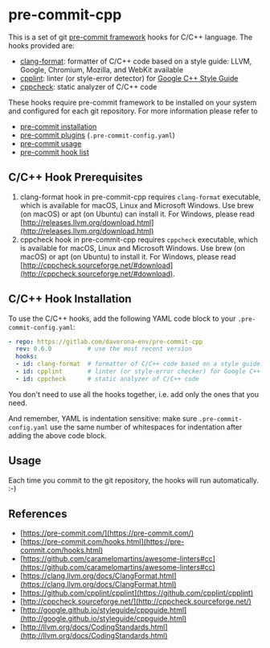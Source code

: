 # pre-commit-cpp

This is a set of git [pre-commit framework](https://pre-commit.com/) hooks for
C/C++ language. The hooks provided are:

* [clang-format](https://clang.llvm.org): formatter of C/C++ code based on a
style guide: LLVM, Google, Chromium, Mozilla, and WebKit available
* [cpplint](https://github.com/cpplint/cpplint): linter
(or style-error detector) for
[Google C++ Style Guide](http://google.github.io/styleguide/cppguide.html)
* [cppcheck](http://cppcheck.sourceforge.net/): static analyzer of C/C++ code

These hooks require pre-commit framework to be installed on your system
and configured for each git repository. For more information please refer to

* [pre-commit installation](https://pre-commit.com/#install)
* [pre-commit plugins](https://pre-commit.com/#plugins) (`.pre-commit-config.yaml`)
* [pre-commit usage](https://pre-commit.com/#usage)
* [pre-commit hook list](https://pre-commit.com/hooks.html)

## C/C++ Hook Prerequisites

1. clang-format hook in pre-commit-cpp requires `clang-format` executable, which
is available for macOS, Linux and Microsoft Windows. Use brew (on macOS) or apt
(on Ubuntu) can install it. For Windows, please read
[http://releases.llvm.org/download.html](http://releases.llvm.org/download.html)
2. cppcheck hook in pre-commit-cpp requires `cppcheck` executable, which is
available for macOS, Linux and Microsoft Windows. Use brew (on macOS) or apt (on
Ubuntu) to install it. For Windows, please read
[http://cppcheck.sourceforge.net/#download](http://cppcheck.sourceforge.net/#download).

## C/C++ Hook Installation

To use the C/C++ hooks, add the following YAML code block to your
`.pre-commit-config.yaml`:

```yaml
- repo: https://gitlab.com/daverona-env/pre-commit-cpp
  rev: 0.6.0          # use the most recent version
  hooks:
  - id: clang-format  # formatter of C/C++ code based on a style guide: LLVM, Google, Chromium, Mozilla, and WebKit available
  - id: cpplint       # linter (or style-error checker) for Google C++ Style Guide
  - id: cppcheck      # static analyzer of C/C++ code
```

You don't need to use all the hooks together, i.e. add only the ones that you
need.

And remember, YAML is indentation sensitive: make sure `.pre-commit-config.yaml`
use the same number of whitespaces for indentation after adding the above code
block.

## Usage

Each time you commit to the git repository, the hooks will run automatically.
:-)

## References

* [https://pre-commit.com/](https://pre-commit.com/)
* [https://pre-commit.com/hooks.html](https://pre-commit.com/hooks.html)
* [https://github.com/caramelomartins/awesome-linters#cc](https://github.com/caramelomartins/awesome-linters#cc)
* [https://clang.llvm.org/docs/ClangFormat.html](https://clang.llvm.org/docs/ClangFormat.html)
* [https://github.com/cpplint/cpplint](https://github.com/cpplint/cpplint)
* [http://cppcheck.sourceforge.net/](http://cppcheck.sourceforge.net/)
* [http://google.github.io/styleguide/cppguide.html](http://google.github.io/styleguide/cppguide.html)
* [http://llvm.org/docs/CodingStandards.html](http://llvm.org/docs/CodingStandards.html)
